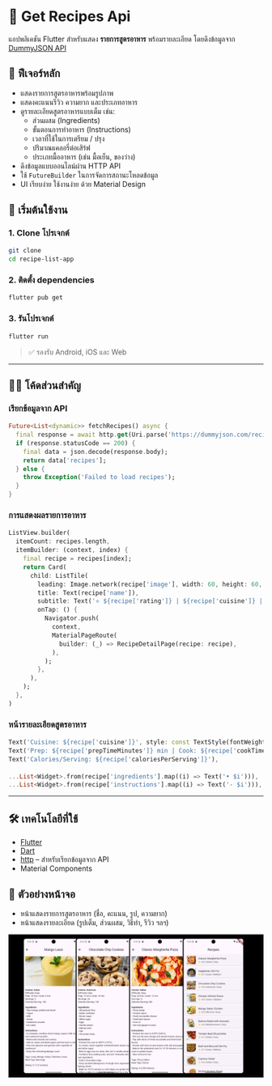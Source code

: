 
# 📱 Get Recipes Api

แอปพลิเคชัน Flutter สำหรับแสดง **รายการสูตรอาหาร** พร้อมรายละเอียด โดยดึงข้อมูลจาก [DummyJSON API](https://dummyjson.com/recipes)

## 🧩 ฟีเจอร์หลัก

- แสดงรายการสูตรอาหารพร้อมรูปภาพ
- แสดงคะแนนรีวิว ความยาก และประเภทอาหาร
- ดูรายละเอียดสูตรอาหารแบบเต็ม เช่น:
  - ส่วนผสม (Ingredients)
  - ขั้นตอนการทำอาหาร (Instructions)
  - เวลาที่ใช้ในการเตรียม / ปรุง
  - ปริมาณแคลอรี่ต่อเสิร์ฟ
  - ประเภทมื้ออาหาร (เช่น มื้อเย็น, ของว่าง)
- ดึงข้อมูลแบบออนไลน์ผ่าน HTTP API
- ใช้ `FutureBuilder` ในการจัดการสถานะโหลดข้อมูล
- UI เรียบง่าย ใช้งานง่าย ด้วย Material Design

## 🚀 เริ่มต้นใช้งาน

### 1. Clone โปรเจกต์

```bash
git clone
cd recipe-list-app
```

### 2. ติดตั้ง dependencies

```bash
flutter pub get
```

### 3. รันโปรเจกต์

```bash
flutter run
```

> ✅ รองรับ Android, iOS และ Web

---

## 🧑‍💻 โค้ดส่วนสำคัญ

### เรียกข้อมูลจาก API

```dart
Future<List<dynamic>> fetchRecipes() async {
  final response = await http.get(Uri.parse('https://dummyjson.com/recipes'));
  if (response.statusCode == 200) {
    final data = json.decode(response.body);
    return data['recipes'];
  } else {
    throw Exception('Failed to load recipes');
  }
}
```

### การแสดงผลรายการอาหาร

```dart
ListView.builder(
  itemCount: recipes.length,
  itemBuilder: (context, index) {
    final recipe = recipes[index];
    return Card(
      child: ListTile(
        leading: Image.network(recipe['image'], width: 60, height: 60, fit: BoxFit.cover),
        title: Text(recipe['name']),
        subtitle: Text('⭐ ${recipe['rating']} | ${recipe['cuisine']} | ${recipe['difficulty']}'),
        onTap: () {
          Navigator.push(
            context,
            MaterialPageRoute(
              builder: (_) => RecipeDetailPage(recipe: recipe),
            ),
          );
        },
      ),
    );
  },
)
```

### หน้ารายละเอียดสูตรอาหาร

```dart
Text('Cuisine: ${recipe['cuisine']}', style: const TextStyle(fontWeight: FontWeight.bold)),
Text('Prep: ${recipe['prepTimeMinutes']} min | Cook: ${recipe['cookTimeMinutes']} min'),
Text('Calories/Serving: ${recipe['caloriesPerServing']}'),

...List<Widget>.from(recipe['ingredients'].map((i) => Text('• $i'))),
...List<Widget>.from(recipe['instructions'].map((i) => Text('- $i'))),
```

---

## 🛠️ เทคโนโลยีที่ใช้

- [Flutter](https://flutter.dev/)
- [Dart](https://dart.dev/)
- [http](https://pub.dev/packages/http) – สำหรับเรียกข้อมูลจาก API
- Material Components

## 📸 ตัวอย่างหน้าจอ

- หน้าแสดงรายการสูตรอาหาร (ชื่อ, คะแนน, รูป, ความยาก)
- หน้าแสดงรายละเอียด (รูปเต็ม, ส่วนผสม, วิธีทำ, รีวิว ฯลฯ)

![get_recipes_api](./lib/get_recipes_api.png) 
